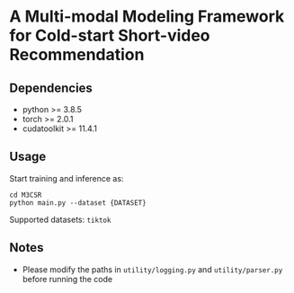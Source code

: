 # A Multi-modal Modeling Framework for Cold-start Short-video Recommendation
## Dependencies
- python >= 3.8.5
- torch >= 2.0.1
- cudatoolkit >= 11.4.1

## Usage
Start training and inference as:

```
cd M3CSR
python main.py --dataset {DATASET}
```
Supported datasets: ```tiktok```

## Notes
- Please modify the paths in ```utility/logging.py``` and ```utility/parser.py``` before running the code
